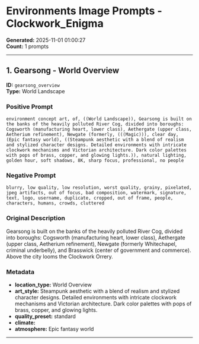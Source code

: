 # Environments Image Prompts - Clockwork_Enigma

**Generated:** 2025-11-01 01:00:27  
**Count:** 1 prompts

---

## 1. Gearsong - World Overview

**ID:** `gearsong_overview`  
**Type:** World Landscape  

### Positive Prompt

```
environment concept art, of, ((World Landscape)), Gearsong is built on the banks of the heavily polluted River Cog, divided into boroughs: Cogsworth (manufacturing heart, lower class), Aethergate (upper class, Aetherium refinement), Newgate (formerly, (((Magic))), clear day, (Epic fantasy world), ((Steampunk aesthetic with a blend of realism and stylized character designs. Detailed environments with intricate clockwork mechanisms and Victorian architecture. Dark color palettes with pops of brass, copper, and glowing lights.)), natural lighting, golden hour, soft shadows, 8K, sharp focus, professional, no people
```

### Negative Prompt

```
blurry, low quality, low resolution, worst quality, grainy, pixelated, jpeg artifacts, out of focus, bad composition, watermark, signature, text, logo, username, duplicate, cropped, out of frame, people, characters, humans, crowds, cluttered
```

### Original Description

Gearsong is built on the banks of the heavily polluted River Cog, divided into boroughs: Cogsworth (manufacturing heart, lower class), Aethergate (upper class, Aetherium refinement), Newgate (formerly Whitechapel, criminal underbelly), and Brasswick (center of government and commerce). Above the city looms the Clockwork Orrery.

### Metadata

- **location_type:** World Overview
- **art_style:** Steampunk aesthetic with a blend of realism and stylized character designs. Detailed environments with intricate clockwork mechanisms and Victorian architecture. Dark color palettes with pops of brass, copper, and glowing lights.
- **quality_preset:** standard
- **climate:** 
- **atmosphere:** Epic fantasy world

---

